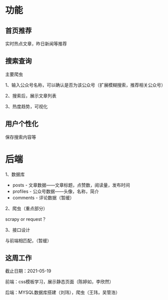 # 功能

## 首页推荐

实时热点文章，昨日新闻等推荐

## 搜索查询

主要爬虫

1、输入公众号名称，可以确认是否为该公众号（扩展模糊搜索，推荐相关公众号）

2、搜索后，展示文章列表

3、热度趋势，可视化

## 用户个性化

保存搜索内容等

# 后端

1、数据库

- posts - 文章数据——文章标题，点赞数，阅读量，发布时间
- profiles - 公众号数据——头像，名称，简介
- comments - 评论数据（暂缓）

2、爬虫（重点部分）

scrapy or request？

3、接口设计

与前端相匹配，（暂缓）



## 这周工作

截止日期：2021-05-19

前端：css模板学习，展示静态页面（陈婷如，李欣然）

后端：MYSQL数据库搭建（刘玮），爬虫（王玮，吴管浩）